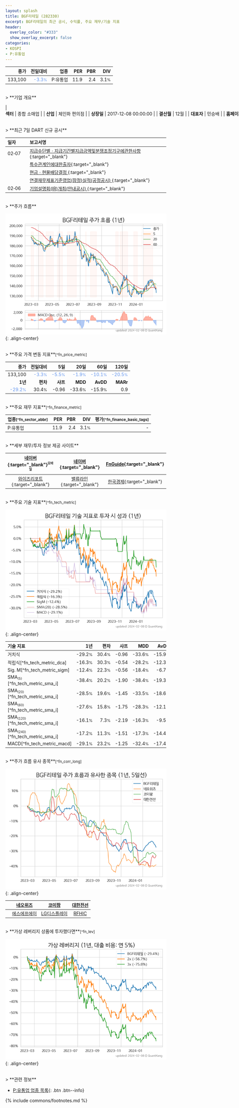 ```yaml
---
layout: splash
title: BGF리테일 (282330)
excerpt: BGF리테일의 최근 공시, 수익률, 주요 재무/기술 지표
header:
  overlay_color: "#333"
  show_overlay_excerpt: false
categories:
- KOSPI
- P:유통업
---
```


| **종가** | **전일대비** | **업종** | **PER** | **PBR** | **DIV** |
| -------: | -----------: | -------: | ------: | ------: | ------: |
| 133,100 | <span style="color: cornflowerblue">-3.3<small>%</small></span> | P:유통업 | 11.9 | 2.4 | 3.1<small>%</small> |

<!-- more -->

<br>
> **기업 개요**<a id="company"></a>

| <span style="white-space:nowrap;">**섹터** | 종합 소매업 |
| <span style="white-space:nowrap;">**산업** | 체인화 편의점 |
| <span style="white-space:nowrap;">**상장일** | 2017-12-08 00:00:00 |
| <span style="white-space:nowrap;">**결산월** | 12월 |
| <span style="white-space:nowrap;">**대표자** | 민승배 |
| <span style="white-space:nowrap;">**홈페이지** | http://www.bgfretail.com |

<br>
> **최근 7일 DART 신규 공시**<a id="dart"></a>

| **일자** |      | **보고서명** |
| :------- | :--- | :----------- |
| 02&#x2011;07 | | [지급수단별ㆍ지급기간별지급금액및분쟁조정기구에관한사항](https://dart.fss.or.kr/dsaf001/main.do?rcpNo=20240207001032){:target="_blank"} |
|  | | [특수관계인에대한출자](https://dart.fss.or.kr/dsaf001/main.do?rcpNo=20240207001028){:target="_blank"} |
|  | | [현금ㆍ현물배당결정              ](https://dart.fss.or.kr/dsaf001/main.do?rcpNo=20240207800707){:target="_blank"} |
|  | | [연결재무제표기준영업(잠정)실적(공정공시)              ](https://dart.fss.or.kr/dsaf001/main.do?rcpNo=20240207800615){:target="_blank"} |
| 02&#x2011;06 | | [기업설명회(IR)개최(안내공시)              ](https://dart.fss.or.kr/dsaf001/main.do?rcpNo=20240206800782){:target="_blank"} |

<br>
> **주가 흐름**<a id="price"></a>

![282330](/stock/images/282330.png){: .align-center}

<br>
> **주요 가격 변동 지표**<small>[^fn_price_metric]</small>

| **종가** | **전일대비** | **5일** | **20일** | **60일** | **120일** |
| -------: | -----------: | ------: | -------: | -------: | --------: |
| 133,100 | <span style="color: cornflowerblue">-3.3<small>%</small></span> | <span style="color: cornflowerblue">-5.5<small>%</small></span> | <span style="color: cornflowerblue">-1.9<small>%</small></span> | <span style="color: cornflowerblue">-10.1<small>%</small></span> | <span style="color: cornflowerblue">-20.5<small>%</small></span> |
| **1년** | **편차** | **샤프** | **MDD** | **AvDD** | **MARr** |
| <span style="color: cornflowerblue">-29.2<small>%</small></span> | 30.4<small>%</small> | -0.96 | -33.6<small>%</small> | -15.9<small>%</small> | 0.9 |

<br>
> **주요 재무 지표**<small>[^fn_finance_metric]</small>

| **업종**<small>[^fn_sector_abbr]</small> | **PER** | **PBR** | **DIV** | **평가**<small>[^fn_finance_basic_tags]</small> |
| :--------------------------------------- | ------: | ------: | ------: | ----------------------------------------------: |
| P:유통업 | 11.9 | 2.4 | 3.1<small>%</small> | - |

<br>
> **세부 재무/투자 정보 제공 사이트**

| [네이버](https://m.stock.naver.com/domestic/stock/282330/finance/summary){:target="_blank"}<sup><small>모바일</small></sup> | [네이버](https://finance.naver.com/item/coinfo.naver?code=282330){:target="_blank"} | [FnGuide](https://comp.fnguide.com/SVO2/ASP/SVD_Invest.asp?gicode=A282330&MenuYn=Y){:target="_blank"} |
| :---: | :---: | :---: |
| [와이즈리포트](https://comp.wisereport.co.kr/company/c1040001.aspx?cmp_cd=282330){:target="_blank"} | [밸류라인](https://www.valueline.co.kr/finance/summary/282330){:target="_blank"} | [한국경제](https://markets.hankyung.com/stock/282330/financial-summary){:target="_blank"} |

<br>
> **주요 기술 지표**<small>[^fn_tech_metric]</small>


![282330](/stock/images/282330_tech.png){: .align-center}

| **기술 지표** | **1년** | **편차** | **샤프** | **MDD** | **AvDD** |
| :------------ | ------: | -----------: | -------: | ------: | -------: |
| 거치식 | -29.2<small>%</small> | 30.4<small>%</small> | -0.96 | -33.6<small>%</small> | -15.9<small>%</small> |
| 적립식[^fn_tech_metric_dca] | -16.3<small>%</small> | 30.3<small>%</small> | -0.54 | -28.2<small>%</small> | -12.3<small>%</small> |
| Sig. M[^fn_tech_metric_sigm] | -12.4<small>%</small> | 22.3<small>%</small> | -0.56 | -18.4<small>%</small> | -6.7<small>%</small> |
| SMA<small><sub>(5)</sub></small>[^fn_tech_metric_sma_i] | -38.4<small>%</small> | 20.2<small>%</small> | -1.90 | -38.4<small>%</small> | -19.3<small>%</small> |
| SMA<small><sub>(20)</sub></small>[^fn_tech_metric_sma_i] | -28.5<small>%</small> | 19.6<small>%</small> | -1.45 | -33.5<small>%</small> | -18.6<small>%</small> |
| SMA<small><sub>(60)</sub></small>[^fn_tech_metric_sma_i] | -27.6<small>%</small> | 15.8<small>%</small> | -1.75 | -28.3<small>%</small> | -12.1<small>%</small> |
| SMA<small><sub>(120)</sub></small>[^fn_tech_metric_sma_i] | -16.1<small>%</small> | 7.3<small>%</small> | -2.19 | -16.3<small>%</small> | -9.5<small>%</small> |
| SMA<small><sub>(240)</sub></small>[^fn_tech_metric_sma_i] | -17.2<small>%</small> | 11.3<small>%</small> | -1.51 | -17.3<small>%</small> | -14.4<small>%</small> |
| MACD[^fn_tech_metric_macd] | -29.1<small>%</small> | 23.2<small>%</small> | -1.25 | -32.4<small>%</small> | -17.4<small>%</small> |

<br>
> **주가 흐름 유사 종목**<a id="corr"></a><small>[^fn_corr_long]</small>

![282330](/stock/images/282330_corr.png){: .align-center}

|       | [네오위즈](/095660/) | [코미팜](/041960/) | [대한전선](/001440/) |
| :---: | :------------------------------------: | :------------------------------------: | :------------------------------------: |
|       | [에스에프에이](/056190/) | [LG디스플레이](/034220/) | [RFHIC](/218410/) |

<br>
> **가상 레버리지 상품에 투자했다면**<a id="2x"></a><small>[^fn_lev]</small>

![282330](/stock/images/282330_2x.png){: .align-center}

<br>
> **관련 정보**

- [P:유통업 업종 목록](/stats/sector/kospi_업종_유통업_종목/){: .btn .btn--info}

{% include commons/footnotes.md %}